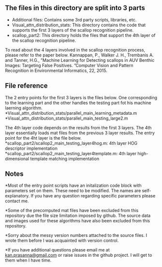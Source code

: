 ## The files in this directory are split into 3 parts

* Additional files: Contains some 3rd party scripts, libraries, etc.
* Visual_attn_distribution_stats: This directory contains the code that supports the first 3 layers of the scallop recognition pipeline.
* scallop_part2: This directory holds the files that support the 4th layer of the scallop recognition pipeline. 

To read about the 4 layers involved in the scallop recognition process, please refer to the paper below.
Kannappan, P., Walker J. H., Trembanis A. and Tanner, H.G., ”Machine Learning for Detecting scallops in AUV Benthic Images: Targeting False Positives. ”Computer Vision and Pattern Recognition in Environmental Informatics, 22, 2015.

## File reference

The 2 entry points for the first 3 layers is the files below. One corresponding to the learning part and the other handles the testing part fot his machine laerning algorithm. 
*Visual_attn_distribution_stats/parallel_main_learning_metadata.m
*Visual_attn_distribution_stats/parallel_main_testing_large2.m

The 4th layer code depends on the results from the first 3 layers. The 4th layer essentially loads mat files from the previous 3 layer results. The entry point for the 4ht layer is the file below.
*scallop_part2/scallop2_main_testing_layer4hog.m: 4th layer HOG descriptor implementation
*scallop_part2/scallop2_main_testing_layer4template.m: 4th layer high-dimensional template matching implementation

## Notes

*Most of the entry point scripts have an initalization code block with parameters set on them. These need to be modified. The names are self-explanatory. If you have any question regarding specific parameters please contact me.

*Some of the precomputed mat files have been excluded from this repository due the file size limitation imposed by github. The source data and images used for these algorithms have also been excluded from this repository.

*Sorry about the messy version numbers attached to the source files. I wrote them before I was acquainted with version control.

*If you have additional questions please email me at kan.prasanna@gmail.com or raise issues in the github project. I will get to them when I have time.
